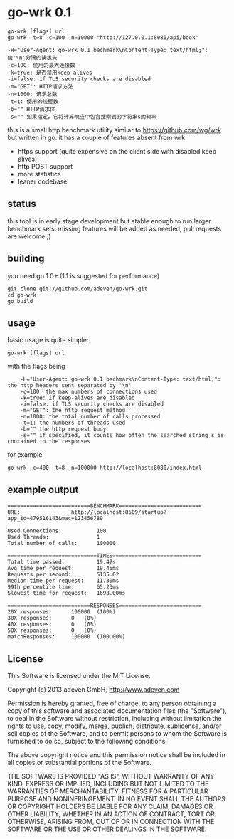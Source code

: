 # go-wrk 0.1

```
go-wrk [flags] url
go-wrk -t=8 -c=100 -n=10000 "http://127.0.0.1:8080/api/book"

-H="User-Agent: go-wrk 0.1 bechmark\nContent-Type: text/html;": 由'\n'分隔的请求头
-c=100: 使用的最大连接数
-k=true: 是否禁用keep-alives
-i=false: if TLS security checks are disabled
-m="GET": HTTP请求方法
-n=1000: 请求总数
-t=1: 使用的线程数
-b="" HTTP请求体
-s="" 如果指定，它将计算响应中包含搜索到的字符串s的频率

```

this is a small http benchmark utility similar to https://github.com/wg/wrk but written in go.
it has a couple of features absent from wrk
 
  - https support (quite expensive on the client side with disabled keep alives)
  - http POST support
  - more statistics
  - leaner codebase

## status

this tool is in early stage development but stable enough to run larger benchmark sets.
missing features will be added as needed, pull requests are welcome ;)

## building

you need go 1.0+ (1.1 is suggested for performance)

```
git clone git://github.com/adeven/go-wrk.git
cd go-wrk
go build
```

## usage

basic usage is quite simple:
```
go-wrk [flags] url
```

with the flags being
```
    -H="User-Agent: go-wrk 0.1 bechmark\nContent-Type: text/html;": the http headers sent separated by '\n'
    -c=100: the max numbers of connections used
    -k=true: if keep-alives are disabled
    -i=false: if TLS security checks are disabled
    -m="GET": the http request method
    -n=1000: the total number of calls processed
    -t=1: the numbers of threads used
    -b="" the http request body
    -s="" if specified, it counts how often the searched string s is contained in the responses
```
for example
```
go-wrk -c=400 -t=8 -n=100000 http://localhost:8080/index.html
```


## example output

 ```
==========================BENCHMARK==========================
URL:				http://localhost:8509/startup?app_id=479516143&mac=123456789

Used Connections:			100
Used Threads:				1
Total number of calls:		100000

============================TIMES============================
Total time passed:			19.47s
Avg time per request:		19.45ms
Requests per second:		5135.02
Median time per request:	11.30ms
99th percentile time:		65.23ms
Slowest time for request:	1698.00ms

==========================RESPONSES==========================
20X responses:		100000	(100%)
30X responses:		0	(0%)
40X responses:		0	(0%)
50X responses:		0	(0%)
matchResponses:     100000  (100.00%)
```

## License

This Software is licensed under the MIT License.

Copyright (c) 2013 adeven GmbH,
http://www.adeven.com

Permission is hereby granted, free of charge, to any person obtaining
a copy of this software and associated documentation files (the
"Software"), to deal in the Software without restriction, including
without limitation the rights to use, copy, modify, merge, publish,
distribute, sublicense, and/or sell copies of the Software, and to
permit persons to whom the Software is furnished to do so, subject to
the following conditions:

The above copyright notice and this permission notice shall be
included in all copies or substantial portions of the Software.

THE SOFTWARE IS PROVIDED "AS IS", WITHOUT WARRANTY OF ANY KIND,
EXPRESS OR IMPLIED, INCLUDING BUT NOT LIMITED TO THE WARRANTIES OF
MERCHANTABILITY, FITNESS FOR A PARTICULAR PURPOSE AND
NONINFRINGEMENT. IN NO EVENT SHALL THE AUTHORS OR COPYRIGHT HOLDERS BE
LIABLE FOR ANY CLAIM, DAMAGES OR OTHER LIABILITY, WHETHER IN AN ACTION
OF CONTRACT, TORT OR OTHERWISE, ARISING FROM, OUT OF OR IN CONNECTION
WITH THE SOFTWARE OR THE USE OR OTHER DEALINGS IN THE SOFTWARE.
